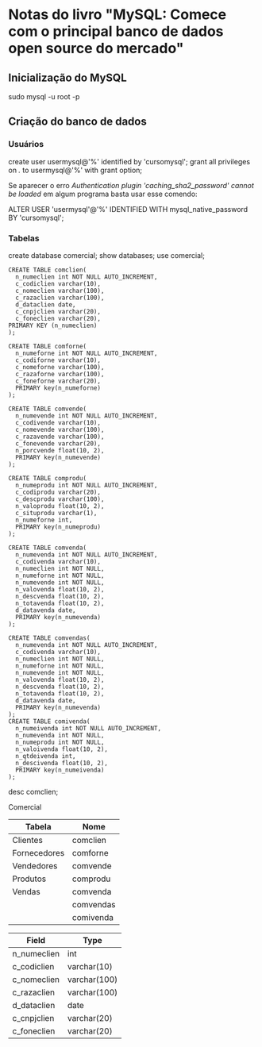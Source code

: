 # Notas do livro "MySQL: Comece com o principal banco de dados open source do mercado"

## Inicialização do MySQL

sudo mysql -u root -p

## Criação do banco de dados

### Usuários

create user usermysql@'%' identified by 'cursomysql';
grant all privileges on *.* to usermysql@'%' with grant option;

Se aparecer o erro *Authentication plugin 'caching_sha2_password' cannot be loaded* em algum programa basta usar esse comendo:

ALTER USER 'usermysql'@'%' IDENTIFIED WITH mysql_native_password BY 'cursomysql';

### Tabelas

create database comercial;
show databases;
use comercial;

```mysql
CREATE TABLE comclien(
  n_numeclien int NOT NULL AUTO_INCREMENT,
  c_codiclien varchar(10),
  c_nomeclien varchar(100),
  c_razaclien varchar(100),
  d_dataclien date,
  c_cnpjclien varchar(20),
  c_foneclien varchar(20),
PRIMARY KEY (n_numeclien)
);

CREATE TABLE comforne(
  n_numeforne int NOT NULL AUTO_INCREMENT, 
  c_codiforne varchar(10), 
  c_nomeforne varchar(100), 
  c_razaforne varchar(100), 
  c_foneforne varchar(20), 
  PRIMARY key(n_numeforne)
);

CREATE TABLE comvende(
  n_numevende int NOT NULL AUTO_INCREMENT, 
  c_codivende varchar(10), 
  c_nomevende varchar(100), 
  c_razavende varchar(100), 
  c_fonevende varchar(20), 
  n_porcvende float(10, 2), 
  PRIMARY key(n_numevende)
);

CREATE TABLE comprodu(
  n_numeprodu int NOT NULL AUTO_INCREMENT, 
  c_codiprodu varchar(20), 
  c_descprodu varchar(100), 
  n_valoprodu float(10, 2), 
  c_situprodu varchar(1), 
  n_numeforne int, 
  PRIMARY key(n_numeprodu)
);

CREATE TABLE comvenda(
  n_numevenda int NOT NULL AUTO_INCREMENT, 
  c_codivenda varchar(10), 
  n_numeclien int NOT NULL, 
  n_numeforne int NOT NULL, 
  n_numevende int NOT NULL, 
  n_valovenda float(10, 2), 
  n_descvenda float(10, 2), 
  n_totavenda float(10, 2), 
  d_datavenda date, 
  PRIMARY key(n_numevenda)
);

CREATE TABLE comvendas(
  n_numevenda int NOT NULL AUTO_INCREMENT, 
  c_codivenda varchar(10), 
  n_numeclien int NOT NULL, 
  n_numeforne int NOT NULL, 
  n_numevende int NOT NULL, 
  n_valovenda float(10, 2), 
  n_descvenda float(10, 2), 
  n_totavenda float(10, 2), 
  d_datavenda date, 
  PRIMARY key(n_numevenda)
);
CREATE TABLE comivenda(
  n_numeivenda int NOT NULL AUTO_INCREMENT, 
  n_numevenda int NOT NULL, 
  n_numeprodu int NOT NULL, 
  n_valoivenda float(10, 2), 
  n_qtdeivenda int, 
  n_descivenda float(10, 2), 
  PRIMARY key(n_numeivenda)
);

```


desc comclien;

Comercial

| Tabela       | Nome      |
|--------------|-----------|
| Clientes     | comclien  |
| Fornecedores | comforne  |
| Vendedores   | comvende  |
| Produtos     | comprodu  |
| Vendas       | comvenda  |
|              | comvendas |
|              | comivenda |

| Field       | Type         |
|-------------|--------------|
| n_numeclien | int          |
| c_codiclien | varchar(10)  |
| c_nomeclien | varchar(100) |
| c_razaclien | varchar(100) |
| d_dataclien | date         |
| c_cnpjclien | varchar(20)  |
| c_foneclien | varchar(20)  |


